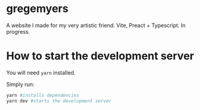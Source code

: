 # gregemyers
A website I made for my very artistic friend. Vite, Preact + Typescript. In progress.

# How to start the development server

You will need `yarn` installed.

Simply run:

```sh
yarn #installs dependencies
yarn dev #starts the development server
```

